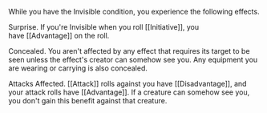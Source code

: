 While you have the Invisible condition, you experience the following effects.

Surprise. If you're Invisible when you roll [[Initiative]], you have [[Advantage]] on the roll.

Concealed. You aren't affected by any effect that requires its target to be seen unless the effect's creator can somehow see you. Any equipment you are wearing or carrying is also concealed.

Attacks Affected. [[Attack]] rolls against you have [[Disadvantage]], and your attack rolls have [[Advantage]]. If a creature can somehow see you, you don't gain this benefit against that creature.